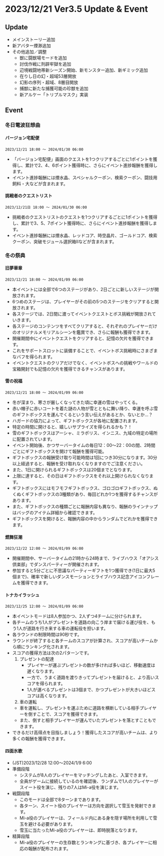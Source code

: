 # 2023/12/21 Ver3.5 Update & Event

## Update
* メインストーリー追加
* 新アバター煙渺追加
* その他追加／調整
  * 獣に闘獣場モードを追加
  * 討伐作戦に刑辟牢獄を追加
  * 辺境戦闘地帯新シーズン開始、新モンスター追加、新ギミック追加
  * 在りし日の幻・超域53層開放
  * 幻影の序列・超域、8層目開放
  * 捕獣に新たな捕獲可能の珍獣を追加
  * 新アルケー「トリプルマスク」実装

## Event
### 冬日電波狂想曲
#### バージョン宅配便
```
2023/12/21 18:00 ～ 2024/01/30 06:00
```
* 「バージョン宅配便」画面のクエストを1つクリアするごとに1ポイントを獲得し、累計で2、4、6ポイント獲得時に、さらにイベント進捗報酬を獲得します。
* イベント進捗報酬には煙水晶、スペシャルクーポン、検索クーポン、闘技用飼料・大などが含まれます。

#### 挑戦者のクエストリスト
```
2023/12/21日 18:00 ～ 2024/01/30 06:00
```
* 挑戦者のクエストリストのクエストを1つクリアするごとに1ポイントを獲得し、累計で3、5、7ポイント獲得時に、さらにイベント進捗報酬を獲得します。
* イベント進捗報酬には煙水晶、レッドコア、時空晶片、ゴールドコア、検索クーポン、突破モジュール選択箱Ⅱなどが含まれます。

### 冬の祭典
#### 旧夢華章
```
2023/12/21 18:00 ～ 2024/01/09 06:00
```
* 本イベントには全部で6つのステージがあり、2日ごとに新しいステージが開放されます。
* 6つめのステージは、プレイヤーがその前の5つのステージをクリアすると開放されます。
* 各ステージでは、2日間に渡ってイベントクエストとボス挑戦が開放されていきます。
* 各ステージのコンテンツをすべてクリアすると、それぞれのプレイヤーだけのオリジナルメモリアルシーンを鑑賞でき、さらに報酬も獲得できます。
* 開催期間中にイベントクエストをクリアすると、記憶の欠片を獲得できます。
* これをサポートスロットに装備することで、イベントボス挑戦時にさまざまなバフを得られます。
* イベントクエストのクリアだけでなく、イベントボスへの挑戦やワールドの宝箱開封でも記憶の欠片を獲得できるチャンスがあります。

#### 雪の祝福
```
2023/12/21 18:00 ～ 2024/01/09 06:00
```
* 冬が深まり、寒さが厳しくなってきた頃に幸運の雪はやってくる。
* 赤い帽子に赤いコートを着た謎の人物が雪とともに舞い降り、幸運を呼ぶ雪のギフトボックスを運んでくるという言い伝えがあるとか、ないとか…？
* ハガードの協力によって、ギフトボックスが各地に配置されます。
* 特定の時間に開けると、嬉しいサプライズを得られるかも？！
* 雪のギフトボックスはアーシャ、ミラポリス、インニス、九域の特定の場所に配置されています。
* イベント開始後、かつサーバータイムの毎日12：00～22：00の間、2時間ごとにギフトボックスを開けて報酬を獲得可能。
* ギフトボックスの報酬受け取り可能時間は1回につき30分になります。30分以上経過すると、報酬を受け取れなくなりますのでご注意ください。
* また、1日に開けられるギフトボックスは20個までとなります。
* 上限に達すると、その日はギフトボックスをそれ以上開けられなくなります。
* ギフトボックスにはモフモフギフトボックス、ゴロゴロギフトボックス、ぬくぬくギフトボックスの3種類があり、毎回どれか1つを獲得するチャンスがあります。
* また、ギフトボックスの種類ごとに報酬内容も異なり、報酬のラインナップはバッグのアイテム詳細から確認できます。
* ギフトボックスを開けると、報酬内容の中からランダムでどれかを獲得できます。

#### 燃舞狂潮
```
2023/12/22 12:00 ～ 2024/01/09 06:00
```
* 開催期間中、サーバータイムの21時から24時まで、ライブハウス「オアシス倶楽部」でダンスパーティーが開催されます。
* 参加すると5分ごとに不思議なパーティーギフトを1つ獲得でき(1日に最大5個まで)、確率で新しいダンスモーションとライブハウス記念アイコンフレームを獲得できます。

#### トナカイラッシュ
```
2023/12/25 12:00 ～ 2024/01/09 06:00
```
* 本イベントモードは8人参加かつ、2人ずつ4チームに分けられます。
* 各チームのうち1人がプレゼントを道路の向こう岸まで届ける運び役を、もう1人が道路を行き来する車の運転役を担います。
* 各ラウンドの制限時間は90秒です。
* ラウンドが終了すると各チームのスコアが計算され、スコアが高いチームから順にランキング化されます。
* スコアの獲得方法は次の2パターンです。
  1. プレゼントの配達
     * プレイヤーが運ぶプレゼントの数が多ければ多いほど、移動速度は遅くなります。
     * 一方で、うまく道路を渡りきってプレゼントを届けると、より高いスコアを得られます。
     * 1人が運べるプレゼントは3個まで、かつプレゼントが大きいほどスコアは高くなります。
  2. 車の運転
    * 車を運転し、プレゼントを運ぶために道路を横断している相手プレイヤーを倒すことで、スコアを獲得できます。
    * また、倒すと相手プレイヤーが運んでいたプレゼントを落とすこともできます。
* できるだけ高得点を目指しましょう！獲得したスコアが高いチームは、より多くの報酬を獲得できます。

#### 四面氷歌
* (JST)2023/12/28 12:00～2024/1/9 6:00
* 準備段階
  * システムが8人のプレイヤーをマッチングしたあと、入室できます。
  * 全員がゲームに接続しているのを確認後、ランダムで1人のプレイヤーがスイート役を演じ、残りの7人はMi-a役を演じます。
* 戦闘段階
  * このモードは全部で8ターンまであります。
  * 各ターン、スイート役のプレイヤーは方向を選択して雪玉を発射できます。
  * Mi-a役のプレイヤーは、フィールド内にある身を隠す場所を利用して雪玉を避ける必要があります。
  * 雪玉に当たったMi-a役のプレイヤーは、即時脱落となります。
* 精算段階
  * Mi-a役のプレイヤーの生存数とランキングに基づき、各プレイヤーに相応の報酬が配布されます。













